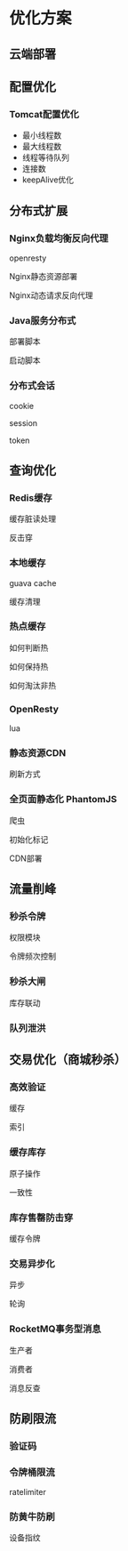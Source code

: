 # 优化方案



## 云端部署





## 配置优化

### Tomcat配置优化

+ 最小线程数
+ 最大线程数
+ 线程等待队列
+ 连接数
+ keepAlive优化



## 分布式扩展

### Nginx负载均衡反向代理

openresty



Nginx静态资源部署

Nginx动态请求反向代理



### Java服务分布式

部署脚本

启动脚本



### 分布式会话

cookie

session

token





## 查询优化

### Redis缓存

缓存脏读处理

反击穿

### 本地缓存

guava cache

缓存清理

### 热点缓存

如何判断热

如何保持热

如何淘汰非热



### OpenResty

lua



### 静态资源CDN

刷新方式



### 全页面静态化 PhantomJS

爬虫

初始化标记

CDN部署



## 流量削峰

### 秒杀令牌

权限模块

令牌频次控制

### 秒杀大闸

库存联动

### 队列泄洪



## 交易优化（商城秒杀）

### 高效验证

缓存

索引

### 缓存库存

原子操作

一致性

### 库存售罄防击穿

缓存令牌

### 交易异步化

异步

轮询

### RocketMQ事务型消息

生产者

消费者

消息反查

## 防刷限流

### 验证码

### 令牌桶限流

ratelimiter

### 防黄牛防刷

设备指纹





























